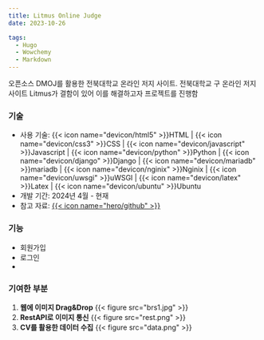 ```yaml
---
title: Litmus Online Judge
date: 2023-10-26

tags:
  - Hugo
  - Wowchemy
  - Markdown
---
```


오픈소스 DMOJ를 활용한 전북대학교 온라인 저지 사이트.
전북대학교 구 온라인 저지 사이트 Litmus가 결함이 있어 이를 해결하고자 프로젝트를 진행함

### 기술

- 사용 기술: {{< icon name="devicon/html5" >}}HTML | {{< icon name="devicon/css3" >}}CSS | {{< icon name="devicon/javascript" >}}Javascript | {{< icon name="devicon/python" >}}Python | {{< icon name="devicon/django" >}}Django | {{< icon name="devicon/mariadb" >}}mariadb | {{< icon name="devicon/nginix" >}}Nginix | {{< icon name="devicon/uwsgi" >}}uWSGI | {{< icon name="devicon/latex" >}}Latex | {{< icon name="devicon/ubuntu" >}}Ubuntu
- 개발 기간: 2024년 4월 - 현재
- 참고 자료: [{{< icon name="hero/github" >}}](https://github.com/DMOJ/online-judge?tab=readme-ov-file)

### 기능

- 회원가입
- 로그인
-

### 기여한 부분

1. **웹에 이미지 Drag&Drop**
   {{< figure src="brs1.jpg" >}}
2. **RestAPI로 이미지 통신**
   {{< figure src="rest.png" >}}
3. **CV를 활용한 데이터 수집**
   {{< figure src="data.png" >}}

